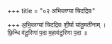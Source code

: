+++
title = "०२ अभिव्लग्या चिदद्रिवः"

+++
अ॒भि॒व्लग्या॑ चिदद्रिवः शी॒र्षा या॑तु॒मती॑नाम् ।  
छि॒न्धि व॑टू॒रिणा॑ प॒दा म॒हाव॑टूरिणा प॒दा ॥